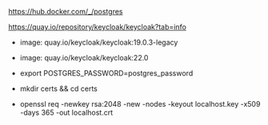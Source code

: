 https://hub.docker.com/_/postgres

https://quay.io/repository/keycloak/keycloak?tab=info

- image: quay.io/keycloak/keycloak:19.0.3-legacy
- image: quay.io/keycloak/keycloak:22.0

- export POSTGRES_PASSWORD=postgres_password
- mkdir certs && cd certs
- openssl req -newkey rsa:2048 -new -nodes -keyout localhost.key -x509 -days 365 -out localhost.crt
